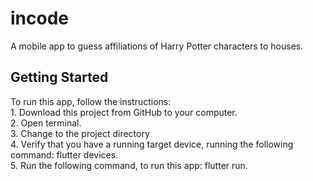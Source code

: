 # incode

A mobile app to guess affiliations of Harry Potter characters to houses.

## Getting Started

To run this app, follow the instructions: <br />
    1. Download this project from GitHub to your computer. <br />
    2. Open terminal. <br />
    3. Change to the project directory <br />
    4. Verify that you have a running target device, running the following command: flutter devices. <br />
    5. Run the following command, to run this app: flutter run.

